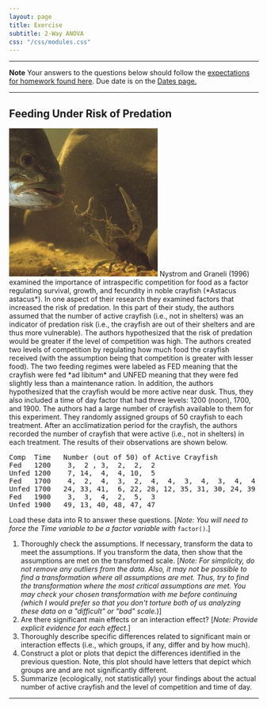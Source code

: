```yaml
---
layout: page
title: Exercise
subtitle: 2-Way ANOVA
css: "/css/modules.css"
---
```


----

<div class="alert alert-warning">
  <strong>Note</strong> Your answers to the questions below should follow the <a href="../../resources/hwformat" target="_blank">expectations for homework found here</a>. Due date is on the <a href="../../resources/Dates-Current" target="_blank">Dates page.</a>
</div>

----

## Feeding Under Risk of Predation
<img src="../zimgs/smallmouth-eats-crayfish.jpg" alt="Smallmouth and Crayfish" class="img-right">
Nystrom and Graneli (1996) examined the importance of intraspecific competition for food as a factor regulating survival, growth, and fecundity in noble crayfish (*Astacus astacus*).  In one aspect of their research they examined factors that increased the risk of predation.  In this part of their study, the authors assumed that the number of active crayfish (i.e., not in shelters) was an indicator of predation risk (i.e., the crayfish are out of their shelters and are thus more vulnerable).  The authors hypothesized that the risk of predation would be greater if the level of competition was high.  The authors created two levels of competition by regulating how much food the crayfish received (with the assumption being that competition is greater with lesser food).  The two feeding regimes were labeled as FED meaning that the crayfish were fed *ad libitum* and UNFED meaning that they were fed slightly less than a maintenance ration.  In addition, the authors hypothesized that the crayfish would be more active near dusk.  Thus, they also included a time of day factor that had three levels:  1200 (noon), 1700, and 1900.  The authors had a large number of crayfish available to them for this experiment.  They randomly assigned groups of 50 crayfish to each treatment.  After an acclimatization period for the crayfish, the authors recorded the number of crayfish that were active (i.e., not in shelters) in each treatment.  The results of their observations are shown below.

<pre>
Comp  Time   Number (out of 50) of Active Crayfish
Fed   1200    3,  2 , 3,  2,  2,  2
Unfed 1200    7, 14,  4,  4, 10,  5
Fed   1700    4,  2,  4,  3,  2,  4,  4,  3,  4,  3,  4,  4
Unfed 1700   24, 33, 41,  6, 22, 28, 12, 35, 31, 30, 24, 39
Fed   1900    3,  3,  4,  2,  5,  3
Unfed 1900   49, 13, 40, 48, 47, 47
</pre>

Load these data into R to answer these questions. [*Note: You will need to force the Time variable to be a factor variable with* `factor()`.]

1. Thoroughly check the assumptions. If necessary, transform the data to meet the assumptions. If you transform the data, then show that the assumptions are met on the transformed scale. [*Note: For simplicity, do not remove any outliers from the data. Also, it may not be possible to find a transformation where all assumptions are met. Thus, try to find the transformation where the most critical assumptions are met. You may check your chosen transformation with me before continuing (which I would prefer so that you don't torture both of us analyzing these data on a "difficult" or "bad" scale.*)]
1. Are there significant main effects or an interaction effect? [*Note: Provide explicit evidence for each effect.*]
1. Thoroughly describe specific differences related to significant main or interaction effects (i.e., which groups, if any, differ and by how much).
1. Construct a plot or plots that depict the differences identified in the previous question.  Note, this plot should have letters that depict which groups are and are not significantly different.
1. Summarize (ecologically, not statistically) your findings about the actual number of active crayfish and the level of competition and time of day.

----

